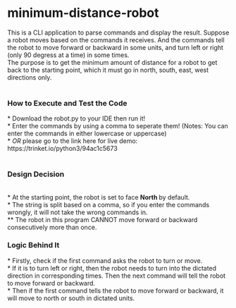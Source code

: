# minimum-distance-robot
This is a CLI application to parse commands and display the result. Suppose a robot moves based on the commands it receives. And the commands tell the robot to move forward or backward in some units, and turn left or right (only 90 degress at a time) in some times. <br>
The purpose is to get the minimum amount of distance for a robot to get back to the starting point, which it must go in north, south, east, west directions only. <br>
<br>
<h3> How to Execute and Test the Code </h3>
* Download the robot.py to your IDE then run it! <br>
* Enter the commands by using a comma to seperate them! (Notes: You can enter the commands in either lowercase or uppercase) <br>
* <i>OR</i> please go to the link here for live demo: https://trinket.io/python3/94ac1c5673 <br>
<br>
<h3> Design Decision </h3><br>
* At the starting point, the robot is set to face <strong> North </strong> by default.<br>
* The string is split based on a comma, so if you enter the commands wrongly, it will not take the wrong commands in.<br>
** The robot in this program CANNOT move forward or backward consecutively more than once. 
<br>
<h3> Logic Behind It </h3>
* Firstly, check if the first command asks the robot to turn or move. <br>
* If it is to turn left or right, then the robot needs to turn into the dictated direction in corresponding times. Then the next command will tell the robot to move forward or backward.<br>
* Then if the first command tells the robot to move forward or backward, it will move to north or south in dictated units.<br>
